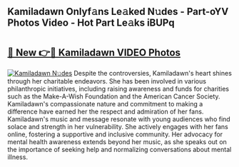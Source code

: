 ## Kamiladawn Onlyf𝚊ns Le𝚊ked N𝚞des - Part-oYV Photos Video - Hot Part Le𝚊ks iBUPq

# <h2><a href="http://ac52277.deff.icu/?id=Kamiladawn">🔗 New 👉🔴 Kamiladawn VIDEO Photos</a></h2>

[![Kamiladawn N𝚞des](https://i.imgur.com/rIISA9y.gif)](http://ac52277.deff.icu/?id=Kamiladawn)
Despite the controversies, Kamiladawn's heart shines through her charitable endeavors. She has been involved in various philanthropic initiatives, including raising awareness and funds for charities such as the Make-A-Wish Foundation and the American Cancer Society. Kamiladawn's compassionate nature and commitment to making a difference have earned her the respect and admiration of her fans. Kamiladawn's music and message resonate with young audiences who find solace and strength in her vulnerability. She actively engages with her fans online, fostering a supportive and inclusive community. Her advocacy for mental health awareness extends beyond her music, as she speaks out on the importance of seeking help and normalizing conversations about mental illness.
